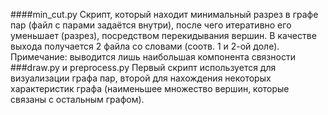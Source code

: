 ####min_cut.py
Скрипт, который находит минимальный разрез в графе пар (файл с парами задаётся внутри), после чего итеративно его уменьшает (разрез), посредством перекидывания вершин.
В качестве выхода получается 2 файла со словами (соотв. 1 и 2-ой доле).
Примечание: выводится лишь наибольшая компонента связности
###draw.py и preprocess.py
Первый скрипт используется для визуализации графа пар, второй для нахождения некоторых характеристик графа (наименьшее множество вершин, которые связаны с остальным графом).
